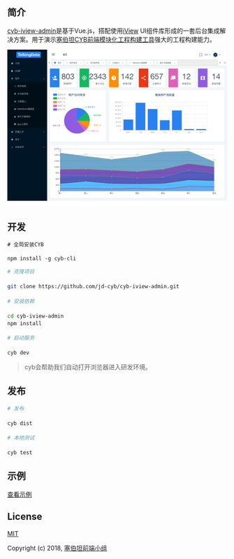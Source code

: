 ## 简介
[cyb-iview-admin](http://www.hestudy.com/cyb/cyb-iview-admin/)是基于Vue.js，搭配使用[iView](https://www.iviewui.com) UI组件库形成的一套后台集成解决方案。用于演示[塞伯坦CYB前端模块化工程构建工具](https://github.com/jd-cyb/cyb-cli)强大的工程构建能力。

<div align="center">
  <img src="./demo.png" alt="demo">
</div>


## 开发

```
# 全局安装CYB

npm install -g cyb-cli
```

```bash
# 克隆项目

git clone https://github.com/jd-cyb/cyb-iview-admin.git

# 安装依赖

cd cyb-iview-admin
npm install

# 启动服务

cyb dev
```

> cyb会帮助我们自动打开浏览器进入研发环境。

## 发布
```bash
# 发布

cyb dist

# 本地测试

cyb test
```

## 示例

[查看示例](http://www.hestudy.com/cyb/cyb-iview-admin/)

## License
[MIT](http://opensource.org/licenses/MIT)

Copyright (c) 2018, [塞伯坦前端小组](https://github.com/jd-cyb)
